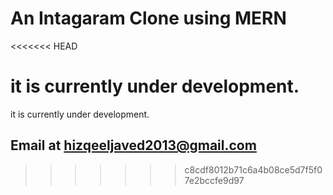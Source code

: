 # An Intagaram Clone using MERN
<<<<<<< HEAD

it is currently under development.
=======
it is currently under development.
## Email at hizqeeljaved2013@gmail.com
>>>>>>> c8cdf8012b71c6a4b08ce5d7f5f07e2bccfe9d97
